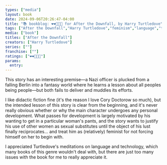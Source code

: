 ```yaml
---
types: ["media"]
layout: book
date: 2024-09-06T20:26:47-04:00
title: "📚 bookblog: ❤️❤️🖤🖤🖤 for After the Downfall, by Harry Turtledove"
tags: ["After the Downfall","Harry Turtledove","feminism","language","technology","Cory Doctorow"]
media: ["book"]
titles: ["After the Downfall"]
creators: ["Harry Turtledove"]
series: [""]
franchise: [""]
ratings: ["❤️❤️🖤🖤🖤"]
params:
  entry:
---
```


This story has an interesting premise—a Nazi officer is plucked from a falling Berlin into a fantasy world where he learns a lesson about all peoples being people—but both fails to deliver and muddles its efforts.

I like didactic fiction fine (it's the reason I love Cory Doctorow so much), but the intended lesson of this story is clear from the beginning, and it's never really obvious whether or why the main character undergoes any personal development. What passes for development is largely motivated by his wanting to get in a particular woman's pants, and the story wants to justify his use of other women as sexual substitutes until the object of his lust finally reciprocates... and treat him as (relatively) feminist for not forcing himself on her to begin with.

I appreciated Turtledove's meditations on language and technology, which many books of this genre wouldn't deal with, but there are just too many issues with the book for me to really appreciate it.
